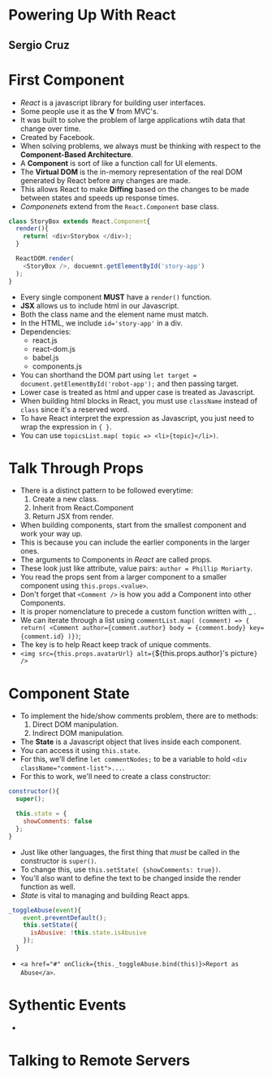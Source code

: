 # Powering Up With React
## Sergio Cruz

# First Component
- *React* is a javascript library for building user interfaces.
- Some people use it as the **V** from MVC's.
- It was built to solve the problem of large applications wtih data that change over time.
- Created by Facebook.
- When solving problems, we always must be thinking with respect to the **Component-Based Architecture**.
- A **Component** is sort of like a function call for UI elements.
- The **Virtual DOM** is the in-memory representation of the real DOM generated by React before any changes are made.
- This allows React to make **Diffing** based on the changes to be made between states and speeds up response times.
- *Componenets* extend from the `React.Component` base class.
```js
class StoryBox extends React.Component{
  render(){
    return( <div>Storybox </div>);
  }

  ReactDOM.render(
    <StoryBox />, docuemnt.getElementById('story-app')
  );
}
```
- Every single component **MUST** have a `render()` function.
- **JSX** allows us to include html in our Javascript.
- Both the class name and the element name must match.
- In the HTML, we include `id='story-app'` in a div.
- Dependencies:
  * react.js
  * react-dom.js
  * babel.js
  * components.js
- You can shorthand the DOM part using `let target = document.getElementById('robot-app');` and then passing target.
- Lower case is treated as html and upper case is treated as Javascript.
- When building html blocks in React, you must use `className` instead of `class` since it's a reserved word.
- To have React interpret the expression as Javascript, you just need to wrap the expression in `{ }`.
- You can use `topicsList.map( topic => <li>{topic}</li>)`.

# Talk Through Props
- There is a distinct pattern to be followed everytime:
  1. Create a new class.
  2. Inherit from React.Component
  3. Return JSX from render.
- When building components, start from the smallest component and work your way up.
- This is because you can include the earlier components in the larger ones.
- The arguments to Components in *React* are called props.
- These look just like attribute, value pairs: `author = Phillip Moriarty`.
- You read the props sent from a larger component to a smaller component using `this.props.<value>`.
- Don't forget that `<Comment />` is how you add a Component into other Components.
- It is proper nomenclature to precede a custom function written with _ .
- We can iterate through a list using `commentList.map( (comment) => { return( <Comment author={comment.author} body = {comment.body} key={comment.id} )})`;
- The key is to help React keep track of unique comments.
- `<img src={this.props.avatarUrl} alt={`${this.props.author}'s picture`} />`

# Component State
- To implement the hide/show comments problem, there are to methods:
  1. Direct DOM manipulation.
  2. Indirect DOM manipulation.
-  The **State** is a Javascript object that lives inside each component.
- You can access it using `this.state`.
- For this, we'll define `let commentNodes;` to be a variable to hold `<div className="comment-list">...`.
- For this to work, we'll need to create a class constructor:
```js
constructor(){
  super();

  this.state = {
    showComments: false
  };
}
```
- Just like other languages, the first thing that *must* be called in the constructor is `super()`.
- To change this, use `this.setState( {showComments: true})`.
- You'll also want to define the text to be changed inside the render function as well.
- *State* is vital to managing and building React apps.
```js
_toggleAbuse(event){
    event.preventDefault();
    this.setState({
      isAbusive: !this.state.isAbusive
    });
  }
```
- `<a href="#" onClick={this._toggleAbuse.bind(this)}>Report as Abuse</a>`.

# Sythentic Events
-


# Talking to Remote Servers
